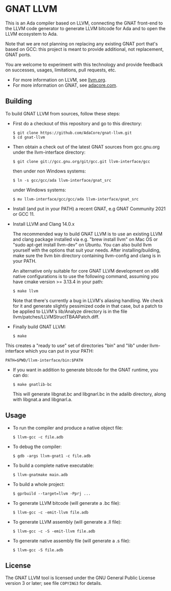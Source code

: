 GNAT LLVM
=========

This is an Ada compiler based on LLVM, connecting the GNAT front-end to the
LLVM code generator to generate LLVM bitcode for Ada and to open the LLVM
ecosystem to Ada.

Note that we are not planning on replacing any existing GNAT port that's
based on GCC: this project is meant to provide additional, not replacement,
GNAT ports.

You are welcome to experiment with this technology and provide
feedback on successes, usages, limitations, pull requests, etc.

- For more information on LLVM, see [llvm.org](https://llvm.org).
- For more information on GNAT, see [adacore.com](https://www.adacore.com).

Building
--------

To build GNAT LLVM from sources, follow these steps:

- First do a checkout of this repository and go to this directory:

      $ git clone https://github.com/AdaCore/gnat-llvm.git
      $ cd gnat-llvm

- Then obtain a check out of the latest GNAT sources from gcc.gnu.org under
  the llvm-interface directory:

      $ git clone git://gcc.gnu.org/git/gcc.git llvm-interface/gcc

  then under non Windows systems:

      $ ln -s gcc/gcc/ada llvm-interface/gnat_src

  under Windows systems:

      $ mv llvm-interface/gcc/gcc/ada llvm-interface/gnat_src

- Install (and put in your PATH) a recent GNAT, e.g GNAT Community 2021
  or GCC 11.

- Install LLVM and Clang 14.0.x

  The recommended way to build GNAT LLVM is to use an existing LLVM and
  clang package installed via e.g.  "brew install llvm" on Mac OS or "sudo
  apt-get install llvm-dev" on Ubuntu. You can also build llvm yourself with
  the options that suit your needs. After installing/building, make sure the
  llvm bin directory containing llvm-config and clang is in your PATH.

  An alternative only suitable for core GNAT LLVM development on x86 native
  configurations is to use the following command, assuming you have cmake
  version >= 3.13.4 in your path:

      $ make llvm

  Note that there's currently a bug in LLVM's aliasing handling. We check
  for it and generate slightly pessimized code in that case, but a patch
  to be applied to LLVM's lib/Analyze directory is in the file
  llvm/patches/LLVMStructTBAAPatch.diff.

- Finally build GNAT LLVM:

      $ make

This creates a "ready to use" set of directories "bin" and "lib" under
llvm-interface which you can put in your PATH:

    PATH=$PWD/llvm-interface/bin:$PATH

- If you want in addition to generate bitcode for the GNAT runtime, you can do:

      $ make gnatlib-bc

  This will generate libgnat.bc and libgnarl.bc in the adalib directory, along
  with libgnat.a and libgnarl.a.

Usage
-----

- To run the compiler and produce a native object file:

      $ llvm-gcc -c file.adb

- To debug the compiler:

      $ gdb -args llvm-gnat1 -c file.adb

- To build a complete native executable:

      $ llvm-gnatmake main.adb

- To build a whole project:

      $ gprbuild --target=llvm -Pprj ...

- To generate LLVM bitcode (will generate a .bc file):

      $ llvm-gcc -c -emit-llvm file.adb

- To generate LLVM assembly (will generate a .ll file):

      $ llvm-gcc -c -S -emit-llvm file.adb

- To generate native assembly file (will generate a .s file):

      $ llvm-gcc -S file.adb

License
-------

The GNAT LLVM tool is licensed under the GNU General Public License version 3
or later; see file `COPYING3` for details.
